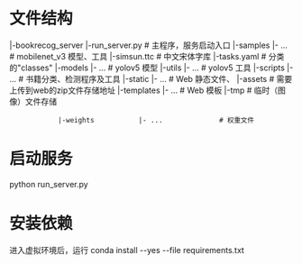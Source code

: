 # 文件结构
|-bookrecog_server
                |-run_server.py                         # 主程序，服务启动入口
                |-samples           |- ...              # mobilenet_v3 模型、工具
                                    |-simsun.ttc        # 中文宋体字库
                                    |-tasks.yaml        # 分类的"classes"
                |-models            |- ...              # yolov5 模型
                |-utils             |- ...              # yolov5 工具
                |-scripts           |- ...              # 书籍分类、检测程序及工具
                |-static            |- ...              # Web 静态文件、
                                    |-assets            # 需要上传到web的zip文件存储地址
                |-templates         |- ...              # Web 模板
                |-tmp                                   # 临时（图像）文件存储

                |-weights           |- ...              # 权重文件


# 启动服务
python run_server.py

# 安装依赖
进入虚拟环境后，运行
conda install --yes --file requirements.txt 
